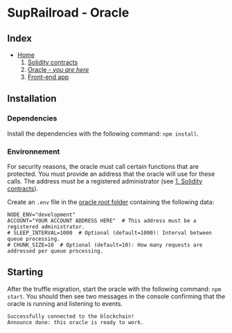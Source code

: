 # SupRailroad - Oracle

## Index
- [Home](https://github.com/EmpireDemocratiqueDuPoulpe/SupRailroad/blob/main/README.md)
	1. [Solidity contracts](https://github.com/EmpireDemocratiqueDuPoulpe/SupRailroad/blob/main/truffle/README.md)
	2. [Oracle - _you are here_](https://github.com/EmpireDemocratiqueDuPoulpe/SupRailroad/blob/main/oracle/README.md)
	3. [Front-end app](https://github.com/EmpireDemocratiqueDuPoulpe/SupRailroad/blob/main/client/README.md)

## Installation
### Dependencies
Install the dependencies with the following command: `npm install`.

### Environnement
For security reasons, the oracle must call certain functions that are protected. You must provide an address that the
oracle will use for these calls. The address must be a registered administrator (see [1. Solidity contracts](https://github.com/EmpireDemocratiqueDuPoulpe/SupRailroad/blob/main/truffle/README.md)).

Create an `.env` file in the [oracle root folder](https://github.com/EmpireDemocratiqueDuPoulpe/SupRailroad/tree/main/oracle)
containing the following data:
```dotenv
NODE_ENV="development"
ACCOUNT="YOUR ACCOUNT ADDRESS HERE"  # This address must be a registered administrator.
# SLEEP_INTERVAL=1000  # Optional (default=1000): Interval between queue processing.
# CHUNK_SIZE=10  # Optional (default=10): How many requests are addressed per queue processing.
```

## Starting
After the truffle migration, start the oracle with the following command: `npm start`. You should then see two messages
in the console confirming that the oracle is running and listening to events.
```
Successfully connected to the blockchain!
Announce done: this oracle is ready to work.
```
